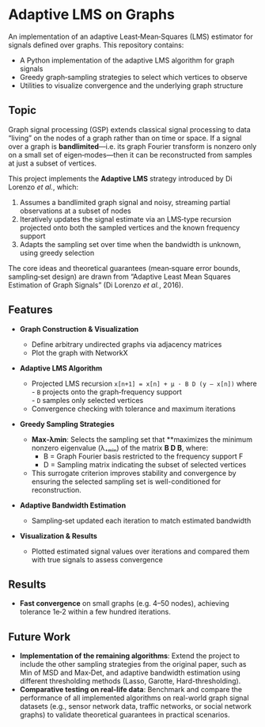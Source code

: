 # Adaptive LMS on Graphs

An implementation of an adaptive Least‑Mean‑Squares (LMS) estimator for signals defined over graphs. This repository contains:

- A Python implementation of the adaptive LMS algorithm for graph signals  
- Greedy graph‑sampling strategies to select which vertices to observe  
- Utilities to visualize convergence and the underlying graph structure  


## Topic

Graph signal processing (GSP) extends classical signal processing to data “living” on the nodes of a graph rather than on time or space. If a signal over a graph is **bandlimited**—i.e. its graph Fourier transform is nonzero only on a small set of eigen‑modes—then it can be reconstructed from samples at just a subset of vertices.  

This project implements the **Adaptive LMS** strategy introduced by Di Lorenzo _et al._, which:  
1. Assumes a bandlimited graph signal and noisy, streaming partial observations at a subset of nodes  
2. Iteratively updates the signal estimate via an LMS‐type recursion projected onto both the sampled vertices and the known frequency support  
3. Adapts the sampling set over time when the bandwidth is unknown, using greedy selection  

The core ideas and theoretical guarantees (mean‐square error bounds, sampling‐set design) are drawn from “Adaptive Least Mean Squares Estimation of Graph Signals” (Di Lorenzo _et al._, 2016).  


## Features

- **Graph Construction & Visualization**  
  - Define arbitrary undirected graphs via adjacency matrices  
  - Plot the graph with NetworkX  

- **Adaptive LMS Algorithm**  
  - Projected LMS recursion `x[n+1] = x[n] + μ · B D (y – x[n])` where  
    - `B` projects onto the graph‐frequency support  
    - `D` samples only selected vertices  
  - Convergence checking with tolerance and maximum iterations  

- **Greedy Sampling Strategies**  
  - **Max‑λmin**: Selects the sampling set that **maximizes the minimum nonzero eigenvalue (λ₊ₘᵢₙ) of the matrix **B D B**, where:
    - B = Graph Fourier basis restricted to the frequency support F
    - D = Sampling matrix indicating the subset of selected vertices
  - This surrogate criterion improves stability and convergence by ensuring the selected sampling set is well-conditioned for reconstruction.

- **Adaptive Bandwidth Estimation**  
  - Sampling‐set updated each iteration to match estimated bandwidth  

- **Visualization & Results**  
  - Plotted estimated signal values over iterations and compared them with true signals to assess convergence


## Results

- **Fast convergence** on small graphs (e.g. 4–50 nodes), achieving tolerance 1e‑2 within a few hundred iterations.  
 
## Future Work

- **Implementation of the remaining algorithms**: Extend the project to include the other sampling strategies from the original paper, such as Min of MSD and Max‑Det, and adaptive bandwidth estimation using different thresholding methods (Lasso, Garotte, Hard-thresholding).
- **Comparative testing on real-life data**: Benchmark and compare the performance of all implemented algorithms on real-world graph signal datasets (e.g., sensor network data, traffic networks, or social network graphs) to validate theoretical guarantees in practical scenarios.



